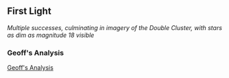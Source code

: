 ## First Light

*Multiple successes, culminating in imagery of the Double Cluster, with stars as dim as magnitude 18 visible*

### Geoff's Analysis

[Geoff's Analysis](./analysis-geoff/index.html)
